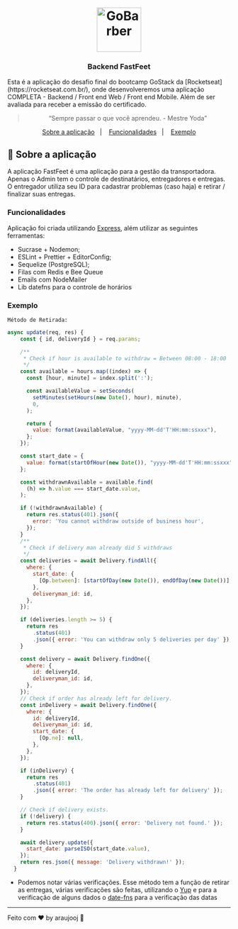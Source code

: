 <h1 align="center">
  <img alt="GoBarber" title="GoBarber" src="https://i.ibb.co/pLRqqMT/fastfeet.png" width="100px" />
</h1>

<h3 align="center">
  Backend FastFeet
</h3>

<p>
Esta é a aplicação do desafio final do bootcamp GoStack da [Rocketseat](https://rocketseat.com.br/), onde desenvolveremos uma aplicação COMPLETA - Backend / Front end Web / Front end Mobile. Além de ser avaliada para receber a emissão do certificado.
</p>

<blockquote align="center">“Sempre passar o que você aprendeu. - Mestre Yoda”</blockquote>

<p align="center">
  <a href="#rocket-sobre-a=aplicacao">Sobre a aplicação</a>&nbsp;&nbsp;&nbsp;|&nbsp;&nbsp;&nbsp;
  <a href="#-funcionalides">Funcionalidades</a>&nbsp;&nbsp;&nbsp;|&nbsp;&nbsp;&nbsp;
  <a href="#-exemplo">Exemplo</a>
</p>

## :rocket: Sobre a aplicação

A aplicação FastFeet é uma aplicação para a gestão da transportadora. Apenas o Admin tem o controle de destinatários, entregadores e entregas. O entregador utiliza seu ID para cadastrar problemas (caso haja) e retirar / finalizar suas entregas.

### **Funcionalidades**

Aplicação foi criada utilizando [Express](https://expressjs.com/), além utilizar as seguintes ferramentas:

- Sucrase + Nodemon;
- ESLint + Prettier + EditorConfig;
- Sequelize (PostgreSQL);
- Filas com Redis e Bee Queue
- Emails com NodeMailer
- Lib datefns para o controle de horários

### **Exemplo**
`Método de Retirada: `
```js
async update(req, res) {
    const { id, deliveryId } = req.params;

    /**
     * Check if hour is available to withdraw = Between 08:00 - 18:00
     */
    const available = hours.map((index) => {
      const [hour, minute] = index.split(':');

      const availableValue = setSeconds(
        setMinutes(setHours(new Date(), hour), minute),
        0,
      );

      return {
        value: format(availableValue, "yyyy-MM-dd'T'HH:mm:ssxxx"),
      };
    });

    const start_date = {
      value: format(startOfHour(new Date()), "yyyy-MM-dd'T'HH:mm:ssxxx"),
    };

    const withdrawnAvailable = available.find(
      (h) => h.value === start_date.value,
    );

    if (!withdrawnAvailable) {
      return res.status(401).json({
        error: 'You cannot withdraw outside of business hour',
      });
    }
    /**
     * Check if delivery man already did 5 withdraws
     */
    const deliveries = await Delivery.findAll({
      where: {
        start_date: {
          [Op.between]: [startOfDay(new Date()), endOfDay(new Date())],
        },
        deliveryman_id: id,
      },
    });

    if (deliveries.length >= 5) {
      return res
        .status(401)
        .json({ error: 'You can withdraw only 5 deliveries per day' });
    }

    const delivery = await Delivery.findOne({
      where: {
        id: deliveryId,
        deliveryman_id: id,
      },
    });
    // Check if order has already left for delivery.
    const inDelivery = await Delivery.findOne({
      where: {
        id: deliveryId,
        deliveryman_id: id,
        start_date: {
          [Op.ne]: null,
        },
      },
    });

    if (inDelivery) {
      return res
        .status(401)
        .json({ error: 'The order has already left for delivery' });
    }

    // Check if delivery exists.
    if (!delivery) {
      return res.status(400).json({ error: 'Delivery not found.' });
    }

    await delivery.update({
      start_date: parseISO(start_date.value),
    });
    return res.json({ message: 'Delivery withdrawn!' });
  }
```
- Podemos notar várias verificações. Esse método tem a função de retirar as entregas, várias verificações são feitas, utilizando o [Yup](https://github.com/jquense/yup) e para a verificação de alguns dados o [date-fns](https://date-fns.org/) para a verificação das datas

---
Feito com ♥ by araujooj :wave:
